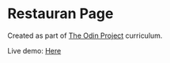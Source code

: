 # Restauran Page

Created as part of [The Odin Project](https://www.theodinproject.com/lessons/node-path-javascript-restaurant-page) curriculum.

Live demo: [Here](https://mesakhlolo.github.io/restaurant-page/)
